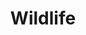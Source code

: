 ---
title: Wildlife
order: 6
basedir: wildlife
images:
- file: W01.jpg
  main: true
  large: /photos/large/wildlife/W01.jpg
  thumb: /photos/thumbs/wildlife/W01.jpg
- file: W02.jpg
  large: /photos/large/wildlife/W02.jpg
  thumb: /photos/thumbs/wildlife/W02.jpg
- file: W03.jpg
  large: /photos/large/wildlife/W03.jpg
  thumb: /photos/thumbs/wildlife/W03.jpg
- file: W04.jpg
  large: /photos/large/wildlife/W04.jpg
  thumb: /photos/thumbs/wildlife/W04.jpg
- file: W05.jpg
  large: /photos/large/wildlife/W05.jpg
  thumb: /photos/thumbs/wildlife/W05.jpg
- file: W06.jpg
  large: /photos/large/wildlife/W06.jpg
  thumb: /photos/thumbs/wildlife/W06.jpg
layout: gallery
lightbox: Wildlife
---